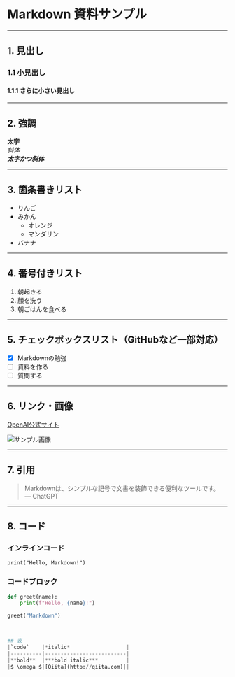 # Markdown 資料サンプル

---

## 1. 見出し

### 1.1 小見出し

#### 1.1.1 さらに小さい見出し

---

## 2. 強調

**太字**  
*斜体*  
***太字かつ斜体***

---

## 3. 箇条書きリスト

- りんご
- みかん
  - オレンジ
  - マンダリン
- バナナ

---

## 4. 番号付きリスト

1. 朝起きる
2. 顔を洗う
3. 朝ごはんを食べる

---

## 5. チェックボックスリスト（GitHubなど一部対応）

- [x] Markdownの勉強
- [ ] 資料を作る
- [ ] 質問する

---

## 6. リンク・画像

[OpenAI公式サイト](https://openai.com)

![サンプル画像](https://placehold.jp/24/cc9999/993333/200x100.png?text=Sample+Image)

---

## 7. 引用

> Markdownは、シンプルな記号で文書を装飾できる便利なツールです。  
> — ChatGPT

---

## 8. コード

### インラインコード

`print("Hello, Markdown!")`

### コードブロック

```python
def greet(name):
    print(f"Hello, {name}!")

greet("Markdown")



## 表
|`code`    |*italic*                  |
|----------|--------------------------|
|**bold**  |***bold italic***         |
|$ \omega $|[Qiita](http://qiita.com)||

